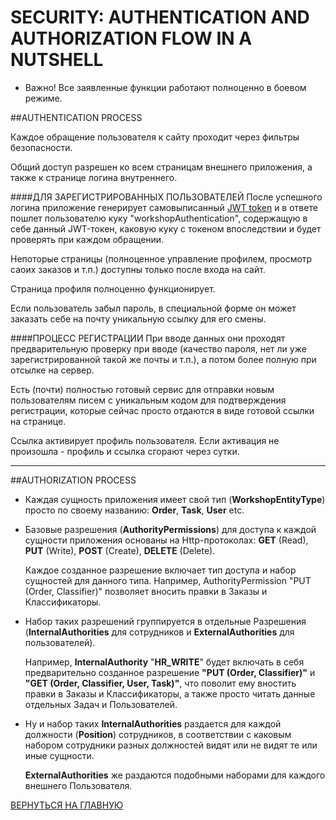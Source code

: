# SECURITY: AUTHENTICATION AND AUTHORIZATION FLOW IN A NUTSHELL

* Важно! Все заявленные функции работают полноценно в боевом режиме.

##AUTHENTICATION PROCESS

Каждое обращение пользователя к сайту проходит через фильтры безопасности.

Общий доступ разрешен ко всем страницам внешнего приложения, а также к странице логина внутреннего.

####ДЛЯ ЗАРЕГИСТРИРОВАННЫХ ПОЛЬЗОВАТЕЛЕЙ
После успешного логина приложение генерирует самовыписанный [JWT token](https://jwt.io/) и в ответе пошлет пользователю куку "workshopAuthentication", содержащую в себе данный JWT-токен, каковую куку с токеном впоследствии и будет проверять при каждом обращении.

Непоторые страницы (полноценное управление профилем, просмотр саоих заказов и т.п.) доступны только после входа на сайт.
 
Страница профиля полноценно функционирует.
 
Если пользователь забыл пароль, в специальной форме он может заказать себе на почту уникальную ссылку для его смены.

####ПРОЦЕСС РЕГИСТРАЦИИ
При вводе данных они проходят предварительную проверку при вводе (качество пароля, нет ли уже зарегистрированной такой же почты и т.п.), а потом более полную при отсылке на сервер.

Есть (почти) полностью готовый сервис для отправки новым пользователям писем с уникальным кодом для подтверждения регистрации, которые  сейчас просто отдаются в виде готовой ссылки на странице.

Ссылка активирует профиль пользователя. Если активация не произошла - профиль и ссылка сгорают через сутки.

-----------

##AUTHORIZATION PROCESS
<ul>
    <li>
    Каждая сущность приложения имеет свой тип (<b>WorkshopEntityType</b>) просто по своему названию: <b>Order</b>, <b>Task</b>, <b>User</b> etc.
    </li>
    <li>
    <p>Базовые разрешения (<b>AuthorityPermissions</b>) для доступа к каждой сущности приложения основаны на Http-протоколах: <b>GET</b> (Read), <b>PUT</b> (Write), <b>POST</b> (Create), <b>DELETE</b> (Delete).</p>
    <p>Каждое созданное разрешение включает тип доступа и набор сущностей для данного типа. Например, AuthorityPermission "PUT (Order, Classifier)" позволяет вносить правки в Заказы и Классификаторы.</p>
    </li>
    <li>
    <p>Набор таких разрешений группируется в отдельные Разрешения (<b>InternalAuthorities</b> для сотрудников и <b>ExternalAuthorities</b> для пользователей).</p>
    <p>Например, <b>InternalAuthority</b> "<b>HR_WRITE</b>" будет включать в себя предварительно созданное разрешение <b>"PUT (Order, Classifier)"</b> и <b>"GET (Order, Classifier, User, Task)"</b>, что поволит ему вностить правки в Заказы и Классификаторы, а также просто читать данные отдельных Задач и Пользователей.</p>
    </li>
    <li>
    <p>Ну и набор таких <b>InternalAuthorities</b> раздается для каждой должности (<b>Position</b>) сотрудников, в соответствии с каковым набором сотрудники разных должностей видят или не видят те или иные сущности.</p>
    <p><b>ExternalAuthorities</b> же раздаются подобными наборами для каждого внешнего Пользователя.</p>
    </li>
</ul>

[ВЕРНУТЬСЯ НА ГЛАВНУЮ](https://github.com/BAXMYPKA/WORKSHOP)

